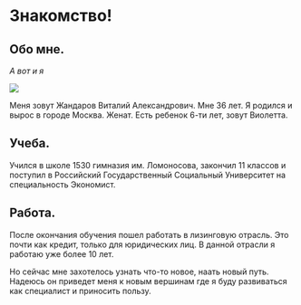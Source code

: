 # Знакомство!

## Обо мне.

_А вот и я_

![](https://sun9-43.userapi.com/impf/EckDcym-gHtm2EHSHYcGYDYUOIHTih-x7z-8nQ/4zgK-Fm9vls.jpg?size=1280x960&quality=96&sign=179044e6393a9b8f2d839c61e24720ea&type=album)

Меня зовут Жандаров Виталий Александрович. Мне 36 лет. Я родился и вырос в городе Москва. Женат. Есть ребенок 6-ти лет, зовут Виолетта.

## Учеба.

Учился в школе 1530 гимназия им. Ломоносова, закончил 11 классов и поступил в Российский Государственный Социальный Университет на специальность Экономист.

## Работа. 

После окончания обучения пошел работать в лизинговую отрасль. Это почти как кредит, только для юридических лиц. В данной отрасли я работаю уже более 10 лет. 

Но сейчас мне захотелось узнать что-то новое, наать новый путь. Надеюсь он приведет меня к новым вершинам где я буду развиваться как специалист и приносить пользу.